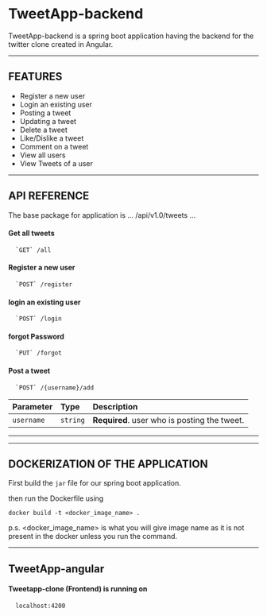 
# TweetApp-backend

TweetApp-backend is a spring boot application having the backend for the twitter clone created in Angular.
___

## FEATURES

- Register a new user
- Login an existing user
- Posting a tweet 
- Updating a tweet
- Delete a tweet
- Like/Dislike a tweet
- Comment on a tweet
- View all users
- View Tweets of a user

___

## API REFERENCE

The base package for application is 
...
/api/v1.0/tweets
...
#### Get all tweets

```
  `GET` /all
```

#### Register a new user

```
  `POST` /register
```

#### login an existing user

```
  `POST` /login
```

#### forgot Password

```
  `PUT` /forgot
```

#### Post a tweet

```
  `POST` /{username}/add
```

| Parameter | Type     | Description                       |
| :-------- | :------- | :-------------------------------- |
| `username`      | `string` | **Required**. user who is posting the tweet. |

___

___

## DOCKERIZATION OF THE APPLICATION

First build the `jar` file for our spring boot application.

then run the Dockerfile using 

  `docker build -t <docker_image_name> . `

p.s. <docker_image_name> is what you will give image name as it is not present in the docker unless you run the command.

___

## TweetApp-angular

#### Tweetapp-clone (Frontend) is  running on

```
  localhost:4200
```

